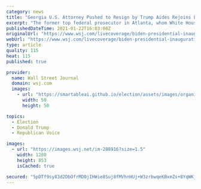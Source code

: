 ```yaml
---
category: news
title: "Georgia U.S. Attorney Pushed to Resign by Trump Aides Rejoins Law Firm"
excerpt: "The former top federal prosecutor in Atlanta, whom White House officials pushed to resign earlier this month because then-President Donald Trump was upset he wasn’t doing enough to investigate unproven claims of election fraud,"
publishedDateTime: 2021-01-22T16:03:00Z
originalUrl: "https://www.wsj.com/livecoverage/biden-presidential-inauguration-2021/card/7PuV1qsDSei2ZphFlq6v"
webUrl: "https://www.wsj.com/livecoverage/biden-presidential-inauguration-2021/card/7PuV1qsDSei2ZphFlq6v"
type: article
quality: 115
heat: 115
published: true

provider:
  name: Wall Street Journal
  domain: wsj.com
  images:
    - url: "https://smartableai.github.io/election/assets/images/organizations/wsj.com-50x50.jpg"
      width: 50
      height: 50

topics:
  - Election
  - Donald Trump
  - Republican Voice

images:
  - url: "https://images.wsj.net/im-288916?size=1.5"
    width: 1280
    height: 853
    isCached: true

secured: "5pDTf9sy83d2DbOfrMD0jIHWie8Suj8fMVhnHUj+W3zrbwqeKBxmZs+8YqWKjBXPGFJ6gHwGY3S3VXTWj6HUtzYWPqHL/DfgsWNfvHqbBWJRo2KjSCjyu7Sa1Uy+AHRUljrFA1ivTikwbv7KQFinVodvHZ7kCAK5GFi4mvTMPIR9szdLVfA6aemcMQkKKG1azo4pcxC/7+VNCXDJuwVmuA9M7xDYsGmLPJqKKQlWdIgy+O8StvPKhHuCXamKkxy9yzzeym2eQ9J02VH+tDHliq8frO71/YPcmzN5l7ofaMCtAdzBWJ9UzylFxpvHkiXSZTVnm7ZRDmBLGzubGsRedNvDv0mnC1YmfmdQ6vQL3lU=;ZnRViiQgYJZHOitPkoMWXA=="
---
```


